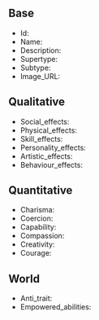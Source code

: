 ## Base
- <span class="text-field" data-tooltip="Text">Id</span>: 
- <span class="text-field" data-tooltip="Text">Name</span>: 
- <span class="text-field" data-tooltip="Text">Description</span>: 
- <span class="text-field" data-tooltip="Text">Supertype</span>: 
- <span class="text-field" data-tooltip="Text">Subtype</span>: 
- <span class="text-field" data-tooltip="Text">Image_URL</span>: 

## Qualitative
- <span class="text-field" data-tooltip="Text">Social_effects</span>: 
- <span class="text-field" data-tooltip="Text">Physical_effects</span>: 
- <span class="text-field" data-tooltip="Text">Skill_effects</span>: 
- <span class="text-field" data-tooltip="Text">Personality_effects</span>: 
- <span class="text-field" data-tooltip="Text">Artistic_effects</span>: 
- <span class="text-field" data-tooltip="Text">Behaviour_effects</span>: 

## Quantitative
- <span class="number-field" data-tooltip="Number">Charisma</span>: 
- <span class="number-field" data-tooltip="Number">Coercion</span>: 
- <span class="number-field" data-tooltip="Number">Capability</span>: 
- <span class="number-field" data-tooltip="Number">Compassion</span>: 
- <span class="number-field" data-tooltip="Number">Creativity</span>: 
- <span class="number-field" data-tooltip="Number">Courage</span>: 

## World
- <span class="link-field" data-tooltip="Single Trait">Anti_trait</span>: 
- <span class="multi-link-field" data-tooltip="Multi Ability">Empowered_abilities</span>: 
